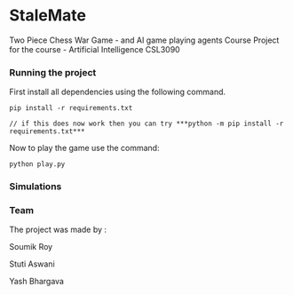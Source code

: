 # StaleMate
Two Piece Chess War Game - and AI game playing agents
Course Project for the course - Artificial Intelligence CSL3090

### Running the project

First install all dependencies using the following command.
```
pip install -r requirements.txt

// if this does now work then you can try ***python -m pip install -r requirements.txt***
```

Now to play the game use the command:
```
python play.py
```
### Simulations

### Team

The project was made by :

Soumik Roy

Stuti Aswani

Yash Bhargava

